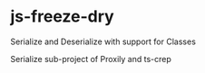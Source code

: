 # js-freeze-dry
Serialize and Deserialize with support for Classes

Serialize sub-project of Proxily and ts-crep
